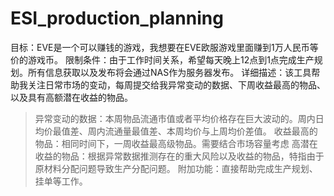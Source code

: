 # ESI_production_planning

目标：EVE是一个可以赚钱的游戏，我想要在EVE欧服游戏里面赚到1万人民币等价的游戏币。
限制条件：由于工作时间关系，希望每天晚上12点到1点完成生产规划。所有信息获取以及发布将会通过NAS作为服务器发布。
详细描述：该工具帮助我关注日常市场的变动，每周提交给我异常变动的数据、下周收益最高的物品、以及具有高额潜在收益的物品。
> 异常变动的数据：本周物品流通市值或者平均价格存在巨大波动的。周内日均价最值差、周内流通量最值差、本周均价与上周均价差值。
> 收益最高的物品：相同时间下，一周收益最高级物品。需要结合市场容量考虑
> 高潜在收益的物品：根据异常数据推测存在的重大风险以及收益的物品，特指由于原材料分配问题导致生产分配问题。
附加功能：直接帮助完成生产规划、挂单等工作。
